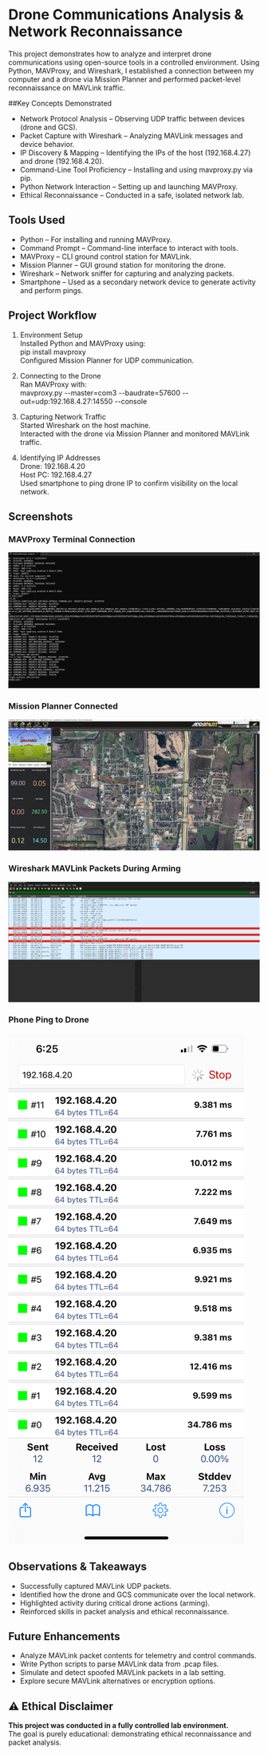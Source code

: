 # Drone Communications Analysis & Network Reconnaissance

This project demonstrates how to analyze and interpret drone communications using open-source tools in a controlled environment. Using Python, MAVProxy, and Wireshark, I established a connection between my computer and a drone via Mission Planner and performed packet-level reconnaissance on MAVLink traffic.

##Key Concepts Demonstrated

- Network Protocol Analysis – Observing UDP traffic between devices (drone and GCS).
- Packet Capture with Wireshark – Analyzing MAVLink messages and device behavior.
- IP Discovery & Mapping – Identifying the IPs of the host (192.168.4.27) and drone (192.168.4.20).
- Command-Line Tool Proficiency – Installing and using mavproxy.py via pip.
- Python Network Interaction – Setting up and launching MAVProxy.
- Ethical Reconnaissance – Conducted in a safe, isolated network lab.

## Tools Used

- Python – For installing and running MAVProxy.
- Command Prompt – Command-line interface to interact with tools.
- MAVProxy – CLI ground control station for MAVLink.
- Mission Planner – GUI ground station for monitoring the drone.
- Wireshark – Network sniffer for capturing and analyzing packets.
- Smartphone – Used as a secondary network device to generate activity and perform pings.

## Project Workflow

1. Environment Setup  
Installed Python and MAVProxy using:  
pip install mavproxy  
Configured Mission Planner for UDP communication.

2. Connecting to the Drone  
Ran MAVProxy with:  
mavproxy.py --master=com3 --baudrate=57600 --out=udp:192.168.4.27:14550 --console

3. Capturing Network Traffic  
Started Wireshark on the host machine.  
Interacted with the drone via Mission Planner and monitored MAVLink traffic.

4. Identifying IP Addresses  
Drone: 192.168.4.20  
Host PC: 192.168.4.27  
Used smartphone to ping drone IP to confirm visibility on the local network.

## Screenshots

### MAVProxy Terminal Connection  
![MAVProxy Terminal](https://github.com/Gebrin86/Project-Lab/blob/cf40cedeaaec328fe63033e696605c41d3df3662/Screenshot%202025-07-28%20174105.png)

### Mission Planner Connected  
![Mission Planner](https://github.com/Gebrin86/Project-Lab/blob/d264602e0fc0a0547cc12f0c964d069ce96d2a54/Screenshot%202025-07-28%20174346.png)

### Wireshark MAVLink Packets During Arming  
![Wireshark Arming](https://github.com/Gebrin86/Project-Lab/blob/ac634dc59b925555e91b372c4505d22084628eb2/Screenshot%202025-07-28%20182707.png)

### Phone Ping to Drone  
![Phone Ping](https://github.com/Gebrin86/Project-Lab/blob/6c7d8a14a5d5ca251c73eef1088ba9b63b36f672/IMG_3469.png)

## Observations & Takeaways

- Successfully captured MAVLink UDP packets.
- Identified how the drone and GCS communicate over the local network.
- Highlighted activity during critical drone actions (arming).
- Reinforced skills in packet analysis and ethical reconnaissance.

## Future Enhancements

- Analyze MAVLink packet contents for telemetry and control commands.
- Write Python scripts to parse MAVLink data from .pcap files.
- Simulate and detect spoofed MAVLink packets in a lab setting.
- Explore secure MAVLink alternatives or encryption options.

## ⚠️ Ethical Disclaimer

**This project was conducted in a fully controlled lab environment.**  
The goal is purely educational: demonstrating ethical reconnaissance and packet analysis.
